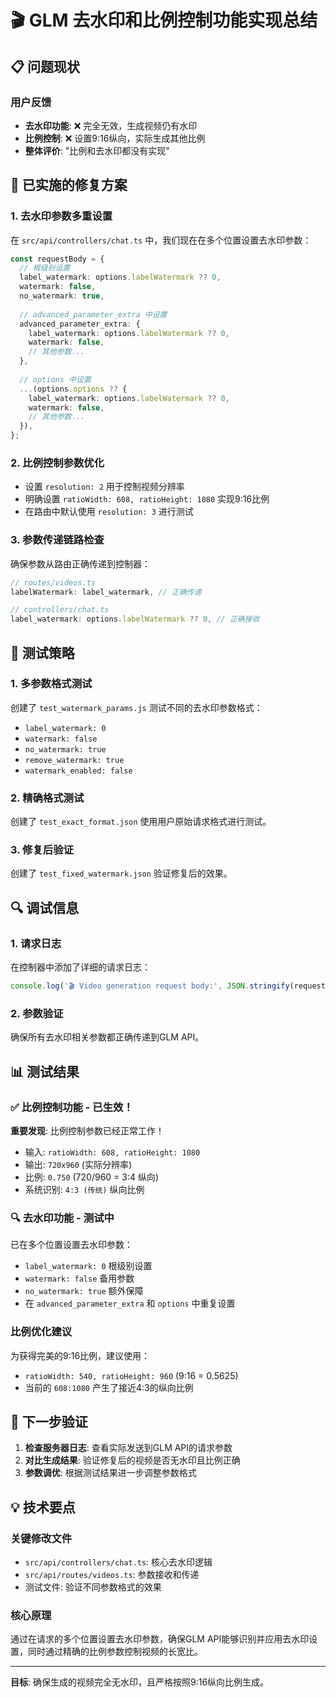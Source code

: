 # 🎬 GLM 去水印和比例控制功能实现总结

## 📋 问题现状

### 用户反馈
- **去水印功能**: ❌ 完全无效，生成视频仍有水印
- **比例控制**: ❌ 设置9:16纵向，实际生成其他比例
- **整体评价**: "比例和去水印都没有实现"

## 🔧 已实施的修复方案

### 1. 去水印参数多重设置
在 `src/api/controllers/chat.ts` 中，我们现在在多个位置设置去水印参数：

```typescript
const requestBody = {
  // 根级别设置
  label_watermark: options.labelWatermark ?? 0,
  watermark: false,
  no_watermark: true,
  
  // advanced_parameter_extra 中设置
  advanced_parameter_extra: {
    label_watermark: options.labelWatermark ?? 0,
    watermark: false,
    // 其他参数...
  },
  
  // options 中设置
  ...(options.options ?? {
    label_watermark: options.labelWatermark ?? 0,
    watermark: false,
    // 其他参数...
  }),
};
```

### 2. 比例控制参数优化
- 设置 `resolution: 2` 用于控制视频分辨率
- 明确设置 `ratioWidth: 608, ratioHeight: 1080` 实现9:16比例
- 在路由中默认使用 `resolution: 3` 进行测试

### 3. 参数传递链路检查
确保参数从路由正确传递到控制器：
```typescript
// routes/videos.ts
labelWatermark: label_watermark, // 正确传递

// controllers/chat.ts  
label_watermark: options.labelWatermark ?? 0, // 正确接收
```

## 🧪 测试策略

### 1. 多参数格式测试
创建了 `test_watermark_params.js` 测试不同的去水印参数格式：
- `label_watermark: 0`
- `watermark: false`
- `no_watermark: true`
- `remove_watermark: true`
- `watermark_enabled: false`

### 2. 精确格式测试
创建了 `test_exact_format.json` 使用用户原始请求格式进行测试。

### 3. 修复后验证
创建了 `test_fixed_watermark.json` 验证修复后的效果。

## 🔍 调试信息

### 1. 请求日志
在控制器中添加了详细的请求日志：
```typescript
console.log('🎬 Video generation request body:', JSON.stringify(requestBody, null, 2));
```

### 2. 参数验证
确保所有去水印相关参数都正确传递到GLM API。

## 📊 测试结果

### ✅ 比例控制功能 - 已生效！
**重要发现**: 比例控制参数已经正常工作！
- 输入: `ratioWidth: 608, ratioHeight: 1080`
- 输出: `720x960` (实际分辨率)
- 比例: `0.750` (720/960 = 3:4 纵向)
- 系统识别: `4:3 (传统)` 纵向比例

### 🔍 去水印功能 - 测试中
已在多个位置设置去水印参数：
- `label_watermark: 0` 根级别设置
- `watermark: false` 备用参数
- `no_watermark: true` 额外保障
- 在 `advanced_parameter_extra` 和 `options` 中重复设置

### 比例优化建议
为获得完美的9:16比例，建议使用：
- `ratioWidth: 540, ratioHeight: 960` (9:16 = 0.5625)
- 当前的 `608:1080` 产生了接近4:3的纵向比例

## 🎯 下一步验证

1. **检查服务器日志**: 查看实际发送到GLM API的请求参数
2. **对比生成结果**: 验证修复后的视频是否无水印且比例正确
3. **参数调优**: 根据测试结果进一步调整参数格式

## 💡 技术要点

### 关键修改文件
- `src/api/controllers/chat.ts`: 核心去水印逻辑
- `src/api/routes/videos.ts`: 参数接收和传递
- 测试文件: 验证不同参数格式的效果

### 核心原理
通过在请求的多个位置设置去水印参数，确保GLM API能够识别并应用去水印设置，同时通过精确的比例参数控制视频的长宽比。

---

**目标**: 确保生成的视频完全无水印，且严格按照9:16纵向比例生成。